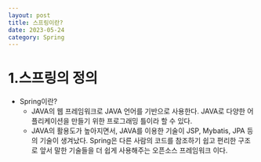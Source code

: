 ```yaml
---
layout: post
title: 스프링이란?
date: 2023-05-24
category: Spring
---
```


1.스프링의 정의
=============

* Spring이란?
  * JAVA의 웹 프레임워크로 JAVA 언어를 기반으로 사용한다.
    JAVA로 다양한 어플리케이션을 만들기 위한 프로그래밍 틀이라 할 수 있다.
  * JAVA의 활용도가 높아지면서, JAVA를 이용한 기술이 JSP, Mybatis, JPA 등의 기술이 생겨났다.
    Spring은 다른 사람의 코드를 참조하기 쉽고 편리한 구조로
    앞서 말한 기술들을 더 쉽게 사용해주는 오픈소스 프레임워크 이다.
